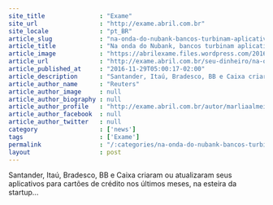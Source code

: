 ```yaml
---
site_title               : "Exame"
site_url                 : "http://exame.abril.com.br"
site_locale              : "pt_BR"
article_slug             : "na-onda-do-nubank-bancos-turbinam-aplicativos-de-cartoes"
article_title            : "Na onda do Nubank, bancos turbinam aplicativos de cartões"
article_image            : "https://abrilexame.files.wordpress.com/2016/10/size_960_16_9_smartphone11.jpg?quality=70&strip=all&w=960"
article_url              : "http://exame.abril.com.br/seu-dinheiro/na-onda-do-nubank-bancos-turbinam-aplicativos-de-cartoes/"
article_published_at     : "2016-11-29T05:00:17-02:00"
article_description      : "Santander, Itaú, Bradesco, BB e Caixa criaram ou atualizaram seus aplicativos para cartões de crédito nos últimos meses, na esteira da startup..."
article_author_name      : "Reuters"
article_author_image     : null
article_author_biography : null
article_author_profile   : "http://exame.abril.com.br/autor/marliaalmeida/"
article_author_facebook  : null
article_author_twitter   : null
category                 : ['news']
tags                     : ['Exame']
permalink                : "/:categories/na-onda-do-nubank-bancos-turbinam-aplicativos-de-cartoes/"
layout                   : post
---
```


Santander, Itaú, Bradesco, BB e Caixa criaram ou atualizaram seus aplicativos para cartões de crédito nos últimos meses, na esteira da startup...
